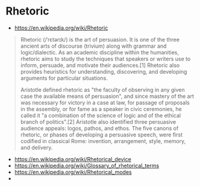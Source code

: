# Rhetoric

* https://en.wikipedia.org/wiki/Rhetoric
>Rhetoric (/ˈrɛtərɪk/) is the art of persuasion. It is one of the three ancient arts of discourse (trivium) along with grammar and logic/dialectic. As an academic discipline within the humanities, rhetoric aims to study the techniques that speakers or writers use to inform, persuade, and motivate their audiences.[1] Rhetoric also provides heuristics for understanding, discovering, and developing arguments for particular situations.
>
>Aristotle defined rhetoric as "the faculty of observing in any given case the available means of persuasion", and since mastery of the art was necessary for victory in a case at law, for passage of proposals in the assembly, or for fame as a speaker in civic ceremonies, he called it "a combination of the science of logic and of the ethical branch of politics".[2] Aristotle also identified three persuasive audience appeals: logos, pathos, and ethos. The five canons of rhetoric, or phases of developing a persuasive speech, were first codified in classical Rome: invention, arrangement, style, memory, and delivery.

* https://en.wikipedia.org/wiki/Rhetorical_device
* https://en.wikipedia.org/wiki/Glossary_of_rhetorical_terms
* https://en.wikipedia.org/wiki/Rhetorical_modes
*